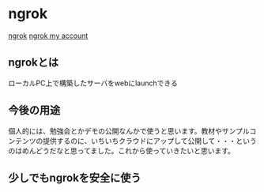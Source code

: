 # ngrok

[ngrok](https://qiita.com/mininobu/items/b45dbc70faedf30f484e)
[ngrok my account](https://dashboard.ngrok.com/get-started/your-authtoken)

## ngrokとは

ローカルPC上で構築したサーバをwebにlaunchできる

## 今後の用途

個人的には、勉強会とかデモの公開なんかで使うと思います。教材やサンプルコンテンツの提供するのに、いちいちクラウドにアップして公開して・・・というのはめんどうだなと思ってました。これから使っていきたいと思います。

## 少しでもngrokを安全に使う
